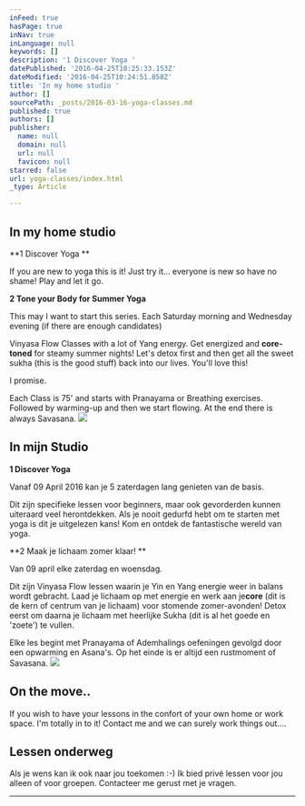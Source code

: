 ```yaml
---
inFeed: true
hasPage: true
inNav: true
inLanguage: null
keywords: []
description: '1 Discover Yoga '
datePublished: '2016-04-25T10:25:33.153Z'
dateModified: '2016-04-25T10:24:51.858Z'
title: 'In my home studio '
author: []
sourcePath: _posts/2016-03-16-yoga-classes.md
published: true
authors: []
publisher:
  name: null
  domain: null
  url: null
  favicon: null
starred: false
url: yoga-classes/index.html
_type: Article

---
```

## In my home studio 

**1 Discover Yoga **

If you are new to yoga this is it! Just try it... everyone is new so have no shame! Play and let it go. 

**2 Tone your Body for Summer Yoga**

This may I want to start this series. Each Saturday morning and Wednesday evening (if there are enough candidates)

Vinyasa Flow Classes with a lot of Yang energy. Get energized and **core-toned** for steamy summer nights! Let's detox first and then get all the sweet sukha (this is the good stuff) back into our lives. You'll love this! 

I promise. 

Each Class is 75' and starts with Pranayama or Breathing exercises. Followed by warming-up and then we start flowing. At the end there is always Savasana. ![](https://s3-us-west-2.amazonaws.com/the-grid-img/p/bd029d29ce0c43eb674d36bb78494af4a5dd7c53.jpg)

## In mijn Studio

**1 Discover Yoga**

Vanaf 09 April 2016 kan je 5 zaterdagen lang genieten van de basis. 

Dit zijn specifieke lessen voor beginners, maar ook gevorderden kunnen uiteraard veel herontdekken. Als je nooit gedurfd hebt om te starten met yoga is dit je uitgelezen kans! Kom en ontdek de fantastische wereld van yoga.

**2 Maak je lichaam zomer klaar! **

Van 09 april elke zaterdag en woensdag.

Dit zijn Vinyasa Flow lessen waarin je Yin en Yang energie weer in balans wordt gebracht. Laad je lichaam op met energie en werk aan je**core** (dit is de kern of centrum van je lichaam) voor stomende zomer-avonden! Detox eerst om daarna je lichaam met heerlijke Sukha (dit is al het goede en 'zoete') te vullen. 

Elke les begint met Pranayama of Ademhalings oefeningen gevolgd door een opwarming en Asana's. Op het einde is er altijd een rustmoment of Savasana.
![](https://the-grid-user-content.s3-us-west-2.amazonaws.com/ae7bae5c-403c-421a-b988-2e51f9cbde43.jpg)

## On the move.. 

If you wish to have your lessons in the confort of your own home or work space. I'm totally in to it! Contact me and we can surely work things out....

## Lessen onderweg

Als je wens kan ik ook naar jou toekomen :-) Ik bied privé lessen voor jou alleen of voor groepen. Contacteer me gerust met je vragen. 

****